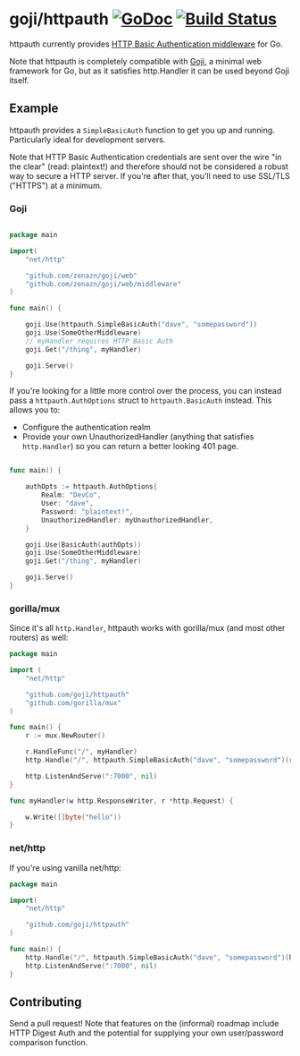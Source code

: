 # goji/httpauth [![GoDoc](https://godoc.org/github.com/goji/httpauth?status.png)](https://godoc.org/github.com/goji/httpauth) [![Build Status](https://travis-ci.org/goji/httpauth.svg)](https://travis-ci.org/goji/httpauth)

httpauth currently provides [HTTP Basic Authentication middleware](http://tools.ietf.org/html/rfc2617) for Go. 

Note that httpauth is completely compatible with [Goji](https://goji.io/), a minimal web framework for Go, but as it satisfies http.Handler it can be used beyond Goji itself. 
## Example

httpauth provides a `SimpleBasicAuth` function to get you up and running. Particularly ideal for development servers.

Note that HTTP Basic Authentication credentials are sent over the wire "in the clear" (read: plaintext!) and therefore should not be considered a robust way to secure a HTTP server. If you're after that, you'll need to use SSL/TLS ("HTTPS") at a minimum.

### Goji

```go

package main

import(
    "net/http"

    "github.com/zenazn/goji/web"
    "github.com/zenazn/goji/web/middleware"
)

func main() {

    goji.Use(httpauth.SimpleBasicAuth("dave", "somepassword"))
    goji.Use(SomeOtherMiddleware)
    // myHandler requires HTTP Basic Auth
    goji.Get("/thing", myHandler)

    goji.Serve()
}
```

If you're looking for a little more control over the process, you can instead pass a `httpauth.AuthOptions` struct to `httpauth.BasicAuth` instead. This allows you to:

* Configure the authentication realm
* Provide your own UnauthorizedHandler (anything that satisfies `http.Handler`) so you can return a better looking 401 page.

```go

func main() {

    authOpts := httpauth.AuthOptions{
        Realm: "DevCo",
        User: "dave",
        Password: "plaintext!",
        UnauthorizedHandler: myUnauthorizedHandler,
    }

    goji.Use(BasicAuth(authOpts))
    goji.Use(SomeOtherMiddleware)
    goji.Get("/thing", myHandler)

    goji.Serve()
}
```

### gorilla/mux

Since it's all `http.Handler`, httpauth works with gorilla/mux (and most other routers) as well:

```go
package main

import (
	"net/http"

	"github.com/goji/httpauth"
	"github.com/gorilla/mux"
)

func main() {
	r := mux.NewRouter()

	r.HandleFunc("/", myHandler)
	http.Handle("/", httpauth.SimpleBasicAuth("dave", "somepassword")(r))

	http.ListenAndServe(":7000", nil)
}

func myHandler(w http.ResponseWriter, r *http.Request) {

	w.Write([]byte("hello"))
}
```

### net/http

If you're using vanilla net/http:

```go
package main

import(
	"net/http"

	"github.com/goji/httpauth"
)

func main() {
	http.Handle("/", httpauth.SimpleBasicAuth("dave", "somepassword")(http.HandlerFunc(hello)))
	http.ListenAndServe(":7000", nil)
}
```

## Contributing

Send a pull request! Note that features on the (informal) roadmap include HTTP Digest Auth and the potential for supplying your own user/password comparison function.
